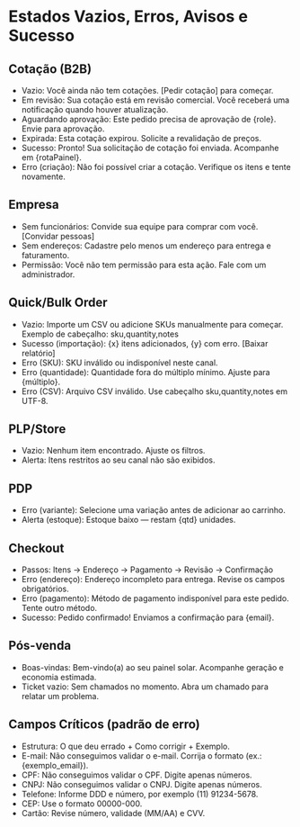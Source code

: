 # Estados Vazios, Erros, Avisos e Sucesso

## Cotação (B2B)
- Vazio: Você ainda não tem cotações. [Pedir cotação] para começar.
- Em revisão: Sua cotação está em revisão comercial. Você receberá uma notificação quando houver atualização.
- Aguardando aprovação: Este pedido precisa de aprovação de {role}. Envie para aprovação.
- Expirada: Esta cotação expirou. Solicite a revalidação de preços.
- Sucesso: Pronto! Sua solicitação de cotação foi enviada. Acompanhe em {rotaPainel}.
- Erro (criação): Não foi possível criar a cotação. Verifique os itens e tente novamente.

## Empresa
- Sem funcionários: Convide sua equipe para comprar com você. [Convidar pessoas]
- Sem endereços: Cadastre pelo menos um endereço para entrega e faturamento.
- Permissão: Você não tem permissão para esta ação. Fale com um administrador.

## Quick/Bulk Order
- Vazio: Importe um CSV ou adicione SKUs manualmente para começar. Exemplo de cabeçalho: sku,quantity,notes
- Sucesso (importação): {x} itens adicionados, {y} com erro. [Baixar relatório]
- Erro (SKU): SKU inválido ou indisponível neste canal.
- Erro (quantidade): Quantidade fora do múltiplo mínimo. Ajuste para {múltiplo}.
- Erro (CSV): Arquivo CSV inválido. Use cabeçalho sku,quantity,notes em UTF-8.

## PLP/Store
- Vazio: Nenhum item encontrado. Ajuste os filtros.
- Alerta: Itens restritos ao seu canal não são exibidos.

## PDP
- Erro (variante): Selecione uma variação antes de adicionar ao carrinho.
- Alerta (estoque): Estoque baixo — restam {qtd} unidades.

## Checkout
- Passos: Itens → Endereço → Pagamento → Revisão → Confirmação
- Erro (endereço): Endereço incompleto para entrega. Revise os campos obrigatórios.
- Erro (pagamento): Método de pagamento indisponível para este pedido. Tente outro método.
- Sucesso: Pedido confirmado! Enviamos a confirmação para {email}.

## Pós-venda
- Boas-vindas: Bem-vindo(a) ao seu painel solar. Acompanhe geração e economia estimada.
- Ticket vazio: Sem chamados no momento. Abra um chamado para relatar um problema.

## Campos Críticos (padrão de erro)
- Estrutura: O que deu errado + Como corrigir + Exemplo.
- E-mail: Não conseguimos validar o e-mail. Corrija o formato (ex.: {exemplo_email}).
- CPF: Não conseguimos validar o CPF. Digite apenas números.
- CNPJ: Não conseguimos validar o CNPJ. Digite apenas números.
- Telefone: Informe DDD e número, por exemplo (11) 91234-5678.
- CEP: Use o formato 00000-000.
- Cartão: Revise número, validade (MM/AA) e CVV.


